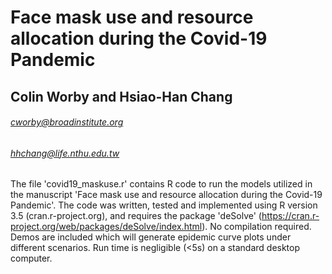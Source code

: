 # Face mask use and resource allocation during the Covid-19 Pandemic
## Colin Worby and Hsiao-Han Chang
###### cworby@broadinstitute.org
###### hhchang@life.nthu.edu.tw

The file 'covid19_maskuse.r' contains R code to run the models utilized in the manuscript 'Face mask use and resource allocation during the Covid-19 Pandemic'. The code was written, tested and implemented using R version 3.5 (cran.r-project.org), and requires the package 'deSolve' (https://cran.r-project.org/web/packages/deSolve/index.html). No compilation required. Demos are included which will generate epidemic curve plots under different scenarios. Run time is negligible (<5s) on a standard desktop computer.